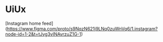 # UiUx
[Instagram home feed] (https://www.figma.com/proto/s9NqzN621j9LNq0zuWnVq6/1.instagram?node-id=1-2&t=tJvg3vINAvrzuZ1G-1)
